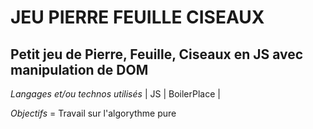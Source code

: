 JEU PIERRE FEUILLE CISEAUX
======================

Petit jeu de Pierre, Feuille, Ciseaux en JS avec manipulation de DOM
--------------------------------------------------------

*Langages et/ou technos utilisés*  | JS | BoilerPlace | 

*Objectifs* = Travail sur l'algorythme pure
